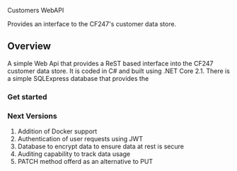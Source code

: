Customers WebAPI

Provides an interface to the CF247's customer data store.

## Overview

A simple Web Api that provides a ReST based interface into the CF247 customer data store. It is coded in C# and built using .NET Core 2.1.
There is a simple SQLExpress database that provides the 

### Get started

### Next Versions

1. Addition of Docker support
2. Authentication of user requests using JWT
3. Database to encrypt data to ensure data at rest is secure
4. Auditing capability to track data usage
5. PATCH method offerd as an alternative to PUT
